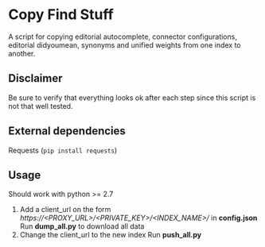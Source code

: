 
# Copy Find Stuff
A script for copying editorial autocomplete, connector configurations, editorial didyoumean, synonyms and unified weights from one index to another.

## Disclaimer
Be sure to verify that everything looks ok after each step since this script is not that well tested.


## External dependencies
Requests (`pip install requests`)


## Usage
Should work with python >= 2.7
1. Add a client_url on the form *https://<PROXY_URL>/<PRIVATE_KEY>/<INDEX_NAME>/* in **config.json**
  Run **dump_all.py** to download all data
2. Change the client_url to the new index
  Run **push_all.py**
